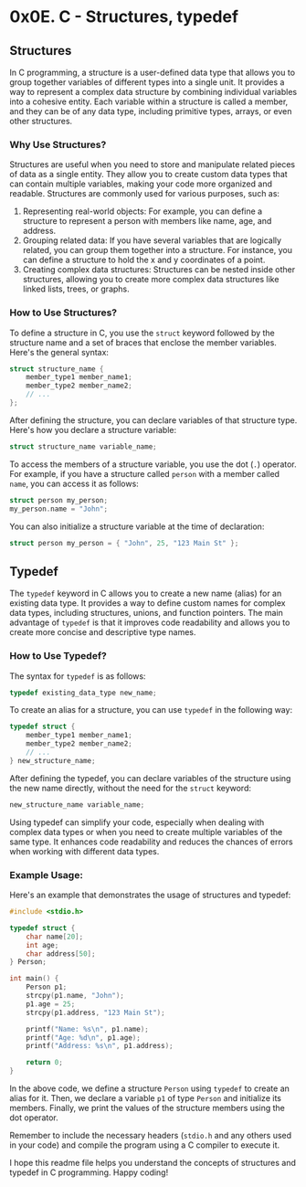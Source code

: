 # 0x0E. C - Structures, typedef

## Structures

In C programming, a structure is a user-defined data type that allows you to group together variables of different types into a single unit. It provides a way to represent a complex data structure by combining individual variables into a cohesive entity. Each variable within a structure is called a member, and they can be of any data type, including primitive types, arrays, or even other structures.

### Why Use Structures?

Structures are useful when you need to store and manipulate related pieces of data as a single entity. They allow you to create custom data types that can contain multiple variables, making your code more organized and readable. Structures are commonly used for various purposes, such as:

1. Representing real-world objects: For example, you can define a structure to represent a person with members like name, age, and address.
2. Grouping related data: If you have several variables that are logically related, you can group them together into a structure. For instance, you can define a structure to hold the x and y coordinates of a point.
3. Creating complex data structures: Structures can be nested inside other structures, allowing you to create more complex data structures like linked lists, trees, or graphs.

### How to Use Structures?

To define a structure in C, you use the `struct` keyword followed by the structure name and a set of braces that enclose the member variables. Here's the general syntax:

```c
struct structure_name {
    member_type1 member_name1;
    member_type2 member_name2;
    // ...
};
```

After defining the structure, you can declare variables of that structure type. Here's how you declare a structure variable:

```c
struct structure_name variable_name;
```

To access the members of a structure variable, you use the dot (`.`) operator. For example, if you have a structure called `person` with a member called `name`, you can access it as follows:

```c
struct person my_person;
my_person.name = "John";
```

You can also initialize a structure variable at the time of declaration:

```c
struct person my_person = { "John", 25, "123 Main St" };
```

## Typedef

The `typedef` keyword in C allows you to create a new name (alias) for an existing data type. It provides a way to define custom names for complex data types, including structures, unions, and function pointers. The main advantage of `typedef` is that it improves code readability and allows you to create more concise and descriptive type names.

### How to Use Typedef?

The syntax for `typedef` is as follows:

```c
typedef existing_data_type new_name;
```

To create an alias for a structure, you can use `typedef` in the following way:

```c
typedef struct {
    member_type1 member_name1;
    member_type2 member_name2;
    // ...
} new_structure_name;
```

After defining the typedef, you can declare variables of the structure using the new name directly, without the need for the `struct` keyword:

```c
new_structure_name variable_name;
```

Using typedef can simplify your code, especially when dealing with complex data types or when you need to create multiple variables of the same type. It enhances code readability and reduces the chances of errors when working with different data types.

### Example Usage:

Here's an example that demonstrates the usage of structures and typedef:

```c
#include <stdio.h>

typedef struct {
    char name[20];
    int age;
    char address[50];
} Person;

int main() {
    Person p1;
    strcpy(p1.name, "John");
    p1.age = 25;
    strcpy(p1.address, "123 Main St");

    printf("Name: %s\n", p1.name);
    printf("Age: %d\n", p1.age);
    printf("Address: %s\n", p1.address);

    return 0;
}
```

In the above code, we define a structure `Person` using `typedef` to create an alias for it. Then, we declare a variable `p1` of type `Person` and initialize its members. Finally, we print the values of the structure members using the dot operator.

Remember to include the necessary headers (`stdio.h` and any others used in your code) and compile the program using a C compiler to execute it.

I hope this readme file helps you understand the concepts of structures and typedef in C programming. Happy coding!

